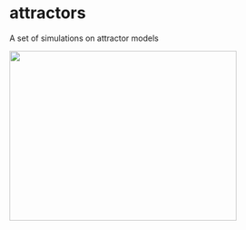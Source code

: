 # attractors
A set of simulations on attractor models

<img src="outputs/seqlen-8.png" width="400" height="300" />
